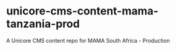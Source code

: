 unicore-cms-content-mama-tanzania-prod
======================================

A Unicore CMS content repo for MAMA South Africa - Production
